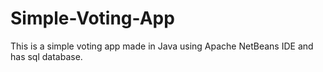 # Simple-Voting-App
This is a simple voting app made in Java using Apache NetBeans IDE and has sql database.
